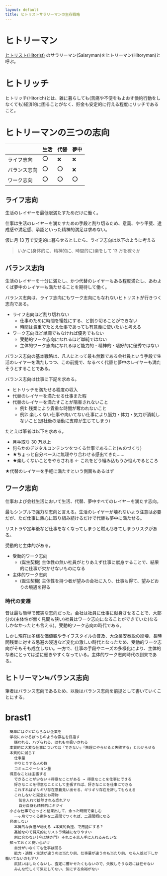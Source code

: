 ```yaml
---
layout: default
title: ヒトリストサラリーマンの生存戦略
---
```


# ヒトリーマン
[ヒトリスト(Hitorist)](hitorism.md) のサラリーマン(Salaryman)をヒトリーマン(Hitoryman)と呼ぶ。

# ヒトリッチ
ヒトリッチ(Hitorich)とは、雑に暮らしても(苦痛や不便をもよおす倹約行動をしなくても)経済的に困ることがなく、貯金も安定的に行える程度にリッチであること。

# ヒトリーマンの三つの志向

|              | 生活 | 代替 | 夢中 |
| ------------ | ---- | ---- | ---- |
| ライフ志向   | :o:  | :x:  | :x:  |
| バランス志向 | :o:  | :o:  | :x:  |
| ワーク志向   | :o:  | :o:  | :o:  |

## ライフ志向
生活のレイヤーを最低限満たすためだけに働く。

仕事は生活のレイヤーを満たすための手段と割り切るため、意義、やり甲斐、達成感や満足感、承認といった精神的満足は求めない。

仮に月 13 万で安定的に暮らせるとしたら、ライフ志向は以下のように考える

> いかに(身体的に、精神的に、時間的に)楽をして 13 万を稼ぐか

## バランス志向
生活のレイヤーを十分に満たし、かつ代替のレイヤーもある程度満たし、あわよくば夢中のレイヤーも満たせることを期待して働く。

バランス志向は、ライフ志向にもワーク志向にもなれないヒトリストが行きつく志向である。

- ライフ志向ほど割り切れない
  - 仕事のために時間を犠牲にする、と割り切ることができない
  - 時間は貴重でたとえ仕事であっても有意義に使いたいと考える
- ワーク志向ほど単調でもなければ優秀でもない
  - 受動的ワーク志向になれるほど単純ではない
  - 主体的ワーク志向になれるほど能力的・精神的・嗜好的に優秀ではない

バランス志向の基本戦略は、凡人にとって最も無難である会社員という手段で生活のレイヤーを満たしつつ、この前提で、なるべく代替と夢中のレイヤーも満たそうとすることである。

バランス志向は仕事に下記を求める。

- ヒトリッチを満たせる程度の収入
- 代替のレイヤーを満たせる仕事また暇
- 代替のレイヤーを満たすことが阻害されないこと
  - 例1: 残業により貴重な時間が奪われないこと
  - 例2: 楽しくない仕事や向いてない仕事により脳力・体力・気力が消耗しないこと(退社後の活動に支障が生じてしまう)


たとえば筆者は以下を求める。

- 月手取り 30 万以上
- 何らかのデジタルコンテンツをつくる仕事であること(ものづくり)
- ★ちょっと自分ベースに無理やり合わせる感出てきた……
- ★楽しくないことをやらされる ← これをどう組み込もうか悩んでるところ

★代替のレイヤーを手軽に満たすという側面もあるはず

## ワーク志向
仕事および会社生活において生活、代替、夢中すべてのレイヤーを満たす志向。

最もシンプルで強力な志向と言える。生活のレイヤーが壊れないよう注意は必要だが、ただ仕事に熱心に取り組み続けるだけで代替も夢中に満たせる。

リストラや定年後など仕事をなくなってしまうと燃え尽きてしまうリスクがある。

受動的と主体的がある。

- 受動的ワーク志向
  - (誕生契機) 主体性の無い社員がとりあえず仕事に献身することで、結果的に仕事が欠かせないものになる
- 主体的ワーク志向
  - (誕生契機) 主体性を持つ者が望みの会社に入り、仕事も得て、望みどおりの境遇を得る

### 時代の変遷
昔は最も簡単で確実な志向だった。会社は社員に仕事に献身させることで、大部分の(主体性が無く見聞も狭い)社員はワーク志向になることができていた(なるしかなかったとも言える)。受動的ワーク志向の時代である。

しかし現在は多様な価値観やライフスタイルの普及、大企業安泰説の崩壊、長時間残業に対する忌避の浸透など変化の激しい時代となったため、受動的ワーク志向がそもそも成立しない。一方で、仕事の手段やニーズの多様化により、主体的な者にとっては逆に働きやすくなっている。主体的ワーク志向時代の到来である。

## ヒトリーマン≒バランス志向
筆者はバランス志向であるため、以後はバランス志向を前提として書いていくことにする。

# brast1

```
  簡単にはクビにならない企業を
  学校におけるぼっちのような存在を目指す
    嫌われる、ハブられる、はれもの扱いされる
  本質的に大変な仕事については「できない」「無理にやらせると失敗する」とわからせる
  本質的に減らす
    仕事量
    やりとりする人の数
    コミュニケーション量
  得意なことは主張する
    できることが少ない＋得意なことがある → 得意なことを仕事にできる
    好きなことを得意なこととして主張すれば、好きなことを仕事にできる
    これすればギリギリ存在意義見い出せる、ギリギリ存在を許してもらえる
    これしないと完全にお荷物
      気合入れて排除される恐れアリ
      自分自身も精神的にキツイ
  小さな仕事でさっさと結果出して、余った時間で楽しむ
    一ヶ月でつくる案件を二週間でつくれば、二週間暇になる
  昇進しない
    本質的な負担が増える ★本質的負担、で用語にする？
    高給なので将来的にリストラ候補になりやすい
    割に合わない(今は狭き門) それこそ恋人手に入れるみたいな
  知っておくと良い心がけ
    自分がいなくても仕事は回る
    能力・適性・生活が違うのは当たり前、仕事量が違うのも当たり前、なら人並以下しか働いてないのもアリ
    尻拭いはしたくないし、査定に響かせたくもないので、失敗しそうな奴には任せない
    みんな忙しくて気にしてない、気にする余裕がない
```
